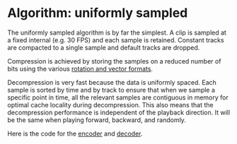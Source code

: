 # Algorithm: uniformly sampled

The uniformly sampled algorithm is by far the simplest. A clip is sampled at a fixed internal (e.g. 30 FPS) and each sample is retained. Constant tracks are compacted to a single sample and default tracks are dropped.

Compression is achieved by storing the samples on a reduced number of bits using the various [rotation and vector formats](rotation_and_vector_formats.md).

Decompression is very fast because the data is uniformly spaced. Each sample is sorted by time and by track to ensure that when we sample a specific point in time, all the relevant samples are contiguous in memory for optimal cache locality during decompression. This also means that the decompression performance is independent of the playback direction. It will be the same when playing forward, backward, and randomly.

Here is the code for the [encoder](../includes/acl/algorithm/uniformly_sampled/encoder.h) and [decoder](../includes/acl/algorithm/uniformly_sampled/decoder.h).
